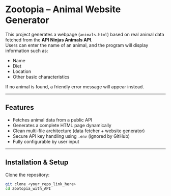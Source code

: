 #  Zootopia – Animal Website Generator

This project generates a webpage (`animals.html`) based on real animal data fetched from the **API Ninjas Animals API**.  
Users can enter the name of an animal, and the program will display information such as:

- Name  
- Diet  
- Location  
- Other basic characteristics  

If no animal is found, a friendly error message will appear instead.

---

## Features
- Fetches animal data from a public API
- Generates a complete HTML page dynamically
- Clean multi-file architecture (data fetcher + website generator)
- Secure API key handling using `.env` (ignored by GitHub)
- Fully configurable by user input

---

## Installation & Setup

Clone the repository:
```bash
git clone <your_repo_link_here>
cd Zootopia_with_API
